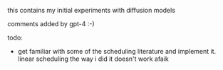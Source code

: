 this contains my initial experiments with diffusion models

comments added by gpt-4 :-)

todo:
- get familiar with some of the scheduling literature and implement it. linear scheduling the way i did it doesn't work afaik
